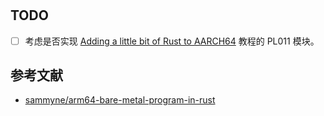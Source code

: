 # 

## TODO
- [ ] 考虑是否实现 [Adding a little bit of Rust to AARCH64](https://krinkinmu.github.io/2020/12/13/adding-rust-to-aarch64.html) 教程的 PL011 模块。

## 参考文献
- [sammyne/arm64-bare-metal-program-in-rust](https://github.com/sammyne/arm64-bare-metal-program-in-rust)
